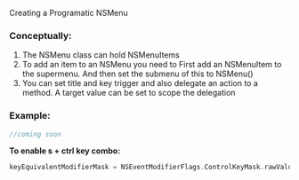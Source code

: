 Creating a Programatic NSMenu <!--more-->

### Conceptually:

1. The NSMenu class can hold NSMenuItems
2. To add an item to an NSMenu you need to First add an NSMenuItem to the supermenu. And then set the submenu of this to NSMenu()
3. You can set title and key trigger and also delegate an action to a method. A target value can be set to scope the delegation

### Example:

```swift
//coming soon
```

**To enable s + ctrl key combo:**
```swift
keyEquivalentModifierMask = NSEventModifierFlags.ControlKeyMask.rawValue.int
```
